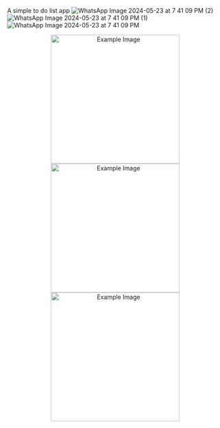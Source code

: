 A simple to do list app
![WhatsApp Image 2024-05-23 at 7 41 09 PM (2)](https://github.com/shivanshuraj/Time-To-Do/assets/73875083/b62c7346-4cb8-4e0d-a653-494be879591b)
![WhatsApp Image 2024-05-23 at 7 41 09 PM (1)](https://github.com/shivanshuraj/Time-To-Do/assets/73875083/bc348afc-b766-4c41-a001-4e4908d1a209)
![WhatsApp Image 2024-05-23 at 7 41 09 PM](https://github.com/shivanshuraj/Time-To-Do/assets/73875083/a933a202-bf13-45fb-a4a2-2051bf1b71af)
<p align="center">
  <img src="https://github.com/shivanshuraj/Time-To-Do/assets/73875083/b62c7346-4cb8-4e0d-a653-494be879591b" alt="Example Image" width="300">
  <img src="https://github.com/shivanshuraj/Time-To-Do/assets/73875083/bc348afc-b766-4c41-a001-4e4908d1a209" alt="Example Image" width="300">
  <img src="https://github.com/shivanshuraj/Time-To-Do/assets/73875083/a933a202-bf13-45fb-a4a2-2051bf1b71af" alt="Example Image" width="300">

</p>
